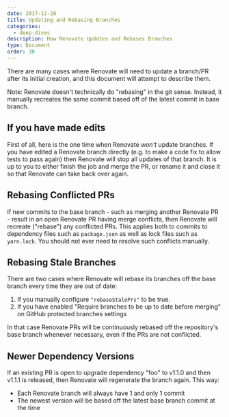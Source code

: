 ```yaml
---
date: 2017-12-28
title: Updating and Rebasing Branches
categories:
  - deep-dives
description: How Renovate Updates and Rebases Branches
type: Document
order: 30
---
```


There are many cases where Renovate will need to update a branch/PR after its initial creation, and this document will attempt to describe them.

Note: Renovate doesn't technically do "rebasing" in the git sense. Instead, it manually recreates the same commit based off of the latest commit in base branch.

## If you have made edits

First of all, here is the one time when Renovate _won't_ update branches. If you have edited a Renovate branch directly (e.g. to make a code fix to allow tests to pass again) then Renovate will stop all updates of that branch. It is up to you to either finish the job and merge the PR, or rename it and close it so that Renovate can take back over again.

## Rebasing Conflicted PRs

If new commits to the base branch - such as merging another Renovate PR - result in an open Renovate PR having merge conflicts, then Renovate will recreate ("rebase") any conflicted PRs. This applies both to commits to dependency files such as `package.json` as well as lock files such as `yarn.lock`. You should not ever need to resolve such conflicts manually.

## Rebasing Stale Branches

There are two cases where Renovate will rebase its branches off the base branch every time they are out of date:

1. If you manually configure `"rebaseStalePrs"` to be true.
2. If you have enabled "Require branches to be up to date before merging" on GitHub protected branches settings

In that case Renovate PRs will be continuously rebased off the repository's base branch whenever necessary, even if the PRs are not conflicted.

## Newer Dependency Versions

If an existing PR is open to upgrade dependency "foo" to v1.1.0 and then v1.1.1 is released, then Renovate will regenerate the branch again. This way:

* Each Renovate branch will always have 1 and only 1 commit
* The newest version will be based off the latest base branch commit at the time
